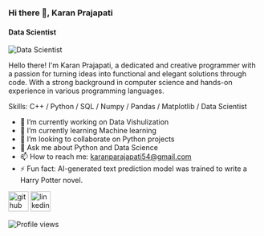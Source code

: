 ### Hi there 👋, Karan Prajapati
#### Data Scientist 
![Data Scientist ](https://www.canva.com/design/DAFseNypP2U/QErkb2I9lohlRI5UeUO6iQ/edit?utm_content=DAFseNypP2U&utm_campaign=designshare&utm_medium=link2&utm_source=sharebutton)

Hello there! I'm Karan Prajapati, a dedicated and creative programmer with a passion for turning ideas into functional and elegant solutions through code. With a strong background in computer science and hands-on experience in various programming languages.

Skills: C++ / Python / SQL / Numpy / Pandas / Matplotlib / Data Scientist

- 🔭 I’m currently working on Data Vishulization 
- 🌱 I’m currently learning Machine learning 
- 👯 I’m looking to collaborate on Python projects 
- 💬 Ask me about Python and Data Science 
- 📫 How to reach me: karanparajapati54@gmail.com 
- ⚡ Fun fact: AI-generated text prediction model was trained to write a Harry Potter novel. 


[<img src='https://cdn.jsdelivr.net/npm/simple-icons@3.0.1/icons/github.svg' alt='github' height='40'>](https://github.com/https://github.com/KaranCS21)  [<img src='https://cdn.jsdelivr.net/npm/simple-icons@3.0.1/icons/linkedin.svg' alt='linkedin' height='40'>](https://www.linkedin.com/in/https://www.linkedin.com/in/karanprajapati07//)  

![Profile views](https://gpvc.arturio.dev/https://github.com/KaranCS21)  
